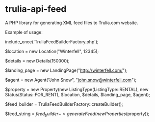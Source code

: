 trulia-api-feed
===============

A PHP library for generating XML feed files to Trulia.com website.

Example of usage:

include_once('TruliaFeedBuilderFactory.php');

$location = new Location("Winterfell", 12345);

$details = new Details(150000);

$landing_page = new LandingPage("http://winterfell.com/");

$agent = new Agent("John Snow", "john.snow@winterfell.com");

$property = new Property(new ListingType(ListingType::RENTAL), new Status(Status::FOR_RENT), 
                         $location, $details, $landing_page, $agent);

$feed_builder = TruliaFeedBuilderFactory::createBuilder();

$feed_string = $feed_builder->generateFeed(new Properties($property));
